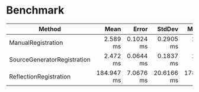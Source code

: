 # Benchmark

|                      Method |       Mean |     Error |     StdDev |     Median |
|---------------------------- |-----------:|----------:|-----------:|-----------:|
|          ManualRegistration |   2.589 ms | 0.1024 ms |  0.2905 ms |   2.490 ms |
| SourceGeneratorRegistration |   2.472 ms | 0.0644 ms |  0.1837 ms |   2.438 ms |
|      ReflectionRegistration | 184.947 ms | 7.0676 ms | 20.6166 ms | 178.803 ms |
